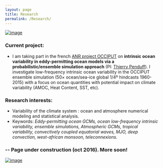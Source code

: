 ```yaml
---
layout: page
title: Research
permalink: /Research/
---
```


[![image]({{site.baseurl}}/img/occischemewebsite_hiRes.png)](https://stephanieleroux.github.io/research) 

### Current project:
  - I am  taking part in the french [ANR project OCCIPUT](http://www.agence-nationale-recherche.fr/en/anr-funded-project/?tx_lwmsuivibilan_pi2%5BCODE%5D=ANR-13-BS06-0007) on **intrinsic ocean variability in eddy-permitting ocean models via a probabilistic/ensemble simulation
approach** (PI: [Thierry Penduff](http://lgge.osug.fr/personnels/Penduff_Thierry)). 
    I investigate low-frequency intrinsic ocean variability in the OCCIPUT ensemble simulation (50× ocean/sea-ice global 1/4º hindcasts 1960-2015) with a focus on ocean quantities with potential impact on climate variability 
 (AMOC, Heat Content, SST, etc).

### Research interests:
  - Variability of the climate system : ocean and atmosphere numerical modeling and statistical analysis. 
  - Keywords: *Eddy-permitting ocean GCMs, ocean low-frequency intrinsic variability, ensemble simulations, Atmospheric GCMs, tropical variability, convectively coupled equatorial waves, MJO, deep convection, west-african monsoon, teleconnexions.*

### -- Page under construction (oct 2016). More soon!

[![image]({{site.baseurl}}/img/ensemble.png)](https://stephanieleroux.github.io/research)